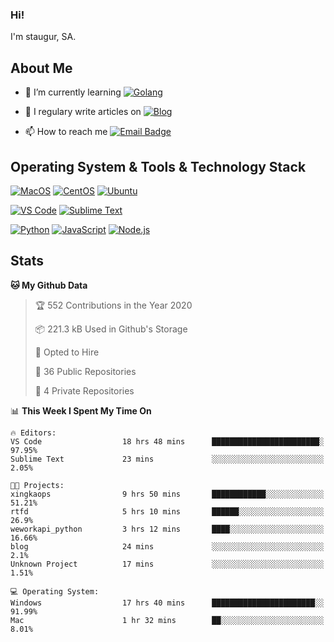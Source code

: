 ### Hi!

I'm staugur, SA.

## About Me

- 🌱 I’m currently learning [![Golang](https://img.shields.io/badge/-Go-7fd5ea?logo=go)](https:/golang.org/)

- 📝 I regulary write articles on [![Blog](https://img.shields.io/badge/-Blog-629ccd?style=for-the-badge&logo=python&logoColor=ffffff)](https://blog.saintic.com)

- 📫 How to reach me [![Email Badge](https://img.shields.io/badge/-email-c14438?style=for-the-badge&logo=Gmail&logoColor=ffffff)](mailto:me@tcw.im)

## Operating System & Tools & Technology Stack

[![MacOS](https://img.shields.io/badge/macOS-Catalina-292e33?style=flat-square&logo=apple&logoColor=ffffff)](https://www.apple.com/macos/catalina/)
[![CentOS](https://img.shields.io/badge/CentOS-7.0-292e33?style=flat-square&logo=CentOS&logoColor=)](https://www.centos.org/)
[![Ubuntu](https://img.shields.io/badge/Ubuntu-18-292e33?style=flat-square&logo=Ubuntu&logoColor=e95420)](https://www.ubuntu.com/)

[![VS Code](https://img.shields.io/badge/IDE-VSCode-292e33?style=flat-square&logo=Visual-studio-code)](https://code.visualstudio.com/)
[![Sublime Text](https://img.shields.io/badge/IDE-SublimeText-black?style=flat-square&logo=Sublime+Text)](https://www.sublimetext.com/)


[![Python](https://img.shields.io/badge/-Python-3776AB?style=flat-square&logo=python&logoColor=ffffff)](https://www.python.org/)
[![JavaScript](https://img.shields.io/badge/-JavaScript-%23F7DF1C?style=flat-square&logo=javascript&logoColor=000000&labelColor=%23F7DF1C&color=%23FFCE5A)](https://www.javascript.com/)
[![Node.js](https://img.shields.io/badge/-Node.js-00ADD8?style=flat-square&logo=node.js&logoColor=ffffff)](https://nodejs.org/)

## Stats

<!--START_SECTION:waka-->
**🐱 My Github Data** 

> 🏆 552 Contributions in the Year 2020
 > 
> 📦 221.3 kB Used in Github's Storage 
 > 
> 💼 Opted to Hire
 > 
> 📜 36 Public Repositories 
 > 
> 🔑 4 Private Repositories  
 > 
📊 **This Week I Spent My Time On** 

```text
🔥 Editors: 
VS Code                  18 hrs 48 mins      ████████████████████████░   97.95% 
Sublime Text             23 mins             ░░░░░░░░░░░░░░░░░░░░░░░░░   2.05%

🐱‍💻 Projects: 
xingkaops                9 hrs 50 mins       ████████████░░░░░░░░░░░░░   51.21% 
rtfd                     5 hrs 10 mins       ██████░░░░░░░░░░░░░░░░░░░   26.9% 
weworkapi_python         3 hrs 12 mins       ████░░░░░░░░░░░░░░░░░░░░░   16.66% 
blog                     24 mins             ░░░░░░░░░░░░░░░░░░░░░░░░░   2.1% 
Unknown Project          17 mins             ░░░░░░░░░░░░░░░░░░░░░░░░░   1.51%

💻 Operating System: 
Windows                  17 hrs 40 mins      ███████████████████████░░   91.99% 
Mac                      1 hr 32 mins        ██░░░░░░░░░░░░░░░░░░░░░░░   8.01%

```


<!--END_SECTION:waka-->
